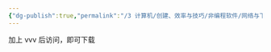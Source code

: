 ```yaml
---
{"dg-publish":true,"permalink":"/3 计算机/创建、效率与技巧/非编程软件/网络与下载工具/百度文库下载技巧/","title":"百度文库下载技巧"}
---
```



加上 vvv 后访问，即可下载